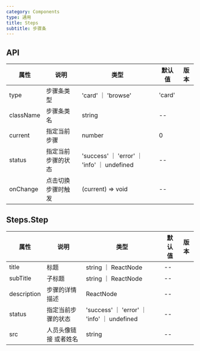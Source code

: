 ```yaml
---
category: Components
type: 通用
title: Steps
subtitle: 步骤条
---
```


## API

| 属性 | 说明 | 类型 | 默认值 | 版本 |
| --- | --- | --- | --- | --- |
|type| 步骤条类型| 'card' ｜ 'browse' | 'card'| |
|className|步骤条类名| string |--| |
|current|指定当前步骤|number| 0| |
|status|指定当前步骤的状态|'success' ｜ 'error' ｜ 'info' ｜ undefined|--| |
|onChange|点击切换步骤时触发|(current) => void| --| |


## Steps.Step 

| 属性 | 说明 | 类型 | 默认值 | 版本 |
| --- | --- | --- | --- | --- |
|title|标题| string ｜ ReactNode|--| |
|subTitle|子标题| string ｜ ReactNode | --| |
|description|步骤的详情描述| ReactNode|--| |
|status| 指定当前步骤的状态|'success' ｜ 'error' ｜ 'info' ｜ undefined|--| |
|src| 人员头像链接 或者姓名 | string | --| | |